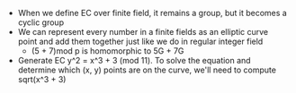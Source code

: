 - When we define EC over finite field, it remains a group, but it becomes a cyclic group
- We can represent every number in a finite fields as an elliptic curve point and add them together just like we do in regular integer field
  - (5 + 7)mod p is homomorphic to 5G + 7G
- Generate EC y^2 = x^3 + 3 (mod 11). To solve the equation and determine which (x, y) points are on the curve, we'll need
  to compute sqrt(x^3 + 3)